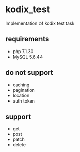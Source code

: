 # kodix_test
Implementation of kodix test task

## requirements

- php 7.1.30
- MySQL 5.6.44

## do not support

- caching
- pagination
- location
- auth token

## support

- get
- post
- patch
- delete

